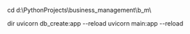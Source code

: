 cd d:\PythonProjects\business_management\b_m\

dir
uvicorn db_create:app --reload
uvicorn main:app --reload